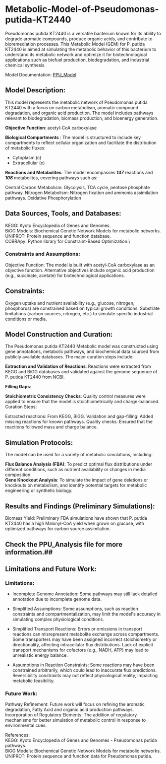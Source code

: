 # Metabolic-Model-of-Pseudomonas-putida-KT2440
Pseudomonas putida KT2440 is a versatile bacterium known for its ability to degrade aromatic compounds, produce organic acids, and contribute to bioremediation processes. This Metabolic Model (GEM) for P. putida KT2440 is aimed at simulating the metabolic behavior of this bacterium to understand its metabolic network and optimize it for biotechnological applications such as biofuel production, biodegradation, and industrial chemical synthesis.

Model Documentation: [PPU_Model](https://1drv.ms/x/c/82e11bf00f8ea8cf/EVeHvyZ0z2ZHvUd4_58L0dABH9neKiB0Peu-2xDo1CZh2w?e=dWcDdJ)
## Model Description:
This model represents the metabolic network of Pseudomonas putida KT2440 with a focus on carbon metabolism, aromatic compound degradation, and organic acid production. The model includes pathways relevant to biodegradation, biomass production, and bioenergy generation.

**Objective Function**: acetyl-CoA carboxylase

**Biological Compartments** : The model is structured to include key compartments to reflect cellular organization and facilitate the distribution of metabolic fluxes:

* Cytoplasm (c)
* Extracellular (e)
  
**Reactions and Metabolites**:
The model encompasses ***147*** reactions and ***108*** metabolites, covering pathways such as:

Central Carbon Metabolism: Glycolysis, TCA cycle, pentose phosphate pathway. 
Nitrogen Metabolism: Nitrogen fixation and ammonia assimilation pathways.
Oxidative Phosphorylation 

## Data Sources, Tools, and Databases:
KEGG: Kyoto Encyclopedia of Genes and Genomes.\
BiGG Models: Biochemical Genetic Network Models for metabolic networks.\
UNIPROT: Protein sequence and function database.\
COBRApy: Python library for Constraint-Based Optimization.\

### Constraints and Assumptions:
Objective Function: The model is built with acetyl-CoA carboxylase as an objective function. Alternative objectives include organic acid production (e.g., succinate, acetate) for biotechnological applications.

## Constraints:

Oxygen uptake and nutrient availability (e.g., glucose, nitrogen, phosphorus) are constrained based on typical growth conditions.
Substrate limitations (carbon sources, nitrogen, etc.) to simulate specific industrial conditions or media.

## Model Construction and Curation:
The Pseudomonas putida KT2440 Metabolic model was constructed using gene annotations, metabolic pathways, and biochemical data sourced from publicly available databases. The major curation steps include:

**Extraction and Validation of Reactions**: Reactions were extracted from KEGG and BiGG databases and validated against the genome sequence of P. putida KT2440 from NCBI.

**Filling Gaps**: 

**Stoichiometric Consistency Checks**: Quality control measures were applied to ensure that the model is stoichiometrically and charge-balanced.\
Curation Steps: 

Extracted reactions: From KEGG, BiGG. 
Validation and gap-filling: Added missing reactions for known pathways. 
Quality checks: Ensured that the reactions followed mass and charge balance.

## Simulation Protocols:
The model can be used for a variety of metabolic simulations, including:

**Flux Balance Analysis (FBA)**: To predict optimal flux distributions under different conditions, such as nutrient availability or changes in media composition.<br/>
**Gene Knockout Analysis**: To simulate the impact of gene deletions or knockouts on metabolism, and identify potential targets for metabolic engineering or synthetic biology.

## Results and Findings (Preliminary Simulations):
Biomass Yield: Preliminary FBA simulations have shown that P. putida KT2440 has a high Malonyl-CoA yield when grown on glucose, with optimized pathways for carbon source assimilation.<br/>

## Check the PPU_Analysis file for more information.##

## Limitations and Future Work:
### Limitations:
* Incomplete Genome Annotation: Some pathways may still lack detailed annotation due to incomplete genome data.
  
* Simplified Assumptions: Some assumptions, such as reaction constraints and compartmentalization, may limit the model's accuracy in simulating complex physiological conditions.

* Simplified Transport Reactions: Errors or omissions in transport reactions can misrepresent metabolite exchange across compartments. Some transporters may have been assigned incorrect stoichiometry or directionality, affecting intracellular flux distributions. Lack of explicit transport mechanisms for cofactors (e.g., NADH, ATP) may lead to unrealistic energy balance.

* Assumptions in Reaction Constraints: Some reactions may have been constrained arbitrarily, which could lead to inaccurate flux predictions. Reversibility constraints may not reflect physiological reality, impacting metabolic feasibility.

### Future Work:
Pathway Refinement: Future work will focus on refining the aromatic degradation, Fatty Acid and organic acid production pathways.
Incorporation of Regulatory Elements: The addition of regulatory mechanisms for better simulation of metabolic control in response to environmental cues.

References:\
KEGG: Kyoto Encyclopedia of Genes and Genomes - Pseudomonas putida pathways.<br/> 
BiGG Models: Biochemical Genetic Network Models for metabolic networks.<br/>
UNIPROT: Protein sequence and function data for Pseudomonas putida.<br/>
